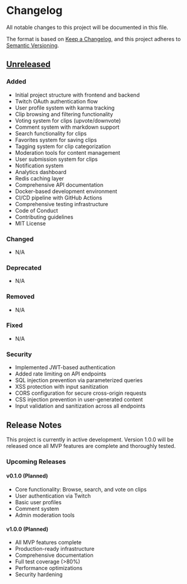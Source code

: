 # Changelog

All notable changes to this project will be documented in this file.

The format is based on [Keep a Changelog](https://keepachangelog.com/en/1.0.0/),
and this project adheres to [Semantic Versioning](https://semver.org/spec/v2.0.0.html).

## [Unreleased]

### Added
- Initial project structure with frontend and backend
- Twitch OAuth authentication flow
- User profile system with karma tracking
- Clip browsing and filtering functionality
- Voting system for clips (upvote/downvote)
- Comment system with markdown support
- Search functionality for clips
- Favorites system for saving clips
- Tagging system for clip categorization
- Moderation tools for content management
- User submission system for clips
- Notification system
- Analytics dashboard
- Redis caching layer
- Comprehensive API documentation
- Docker-based development environment
- CI/CD pipeline with GitHub Actions
- Comprehensive testing infrastructure
- Code of Conduct
- Contributing guidelines
- MIT License

### Changed
- N/A

### Deprecated
- N/A

### Removed
- N/A

### Fixed
- N/A

### Security
- Implemented JWT-based authentication
- Added rate limiting on API endpoints
- SQL injection prevention via parameterized queries
- XSS protection with input sanitization
- CORS configuration for secure cross-origin requests
- CSS injection prevention in user-generated content
- Input validation and sanitization across all endpoints

## Release Notes

This project is currently in active development. Version 1.0.0 will be released once all MVP features are complete and thoroughly tested.

### Upcoming Releases

#### v0.1.0 (Planned)
- Core functionality: Browse, search, and vote on clips
- User authentication via Twitch
- Basic user profiles
- Comment system
- Admin moderation tools

#### v1.0.0 (Planned)
- All MVP features complete
- Production-ready infrastructure
- Comprehensive documentation
- Full test coverage (>80%)
- Performance optimizations
- Security hardening

[Unreleased]: https://github.com/subculture-collective/clipper/compare/v0.0.0...HEAD

